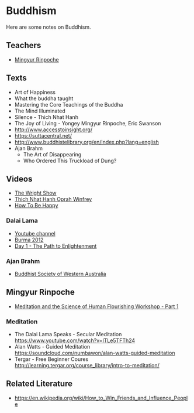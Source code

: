 # Buddhism
Here are some notes on Buddhism.
## Teachers
- [Mingyur Rinpoche](https://www.youtube.com/user/MingyurRinpoche)

## Texts
- Art of Happiness
- What the buddha taught
- Mastering the Core Teachings of the Buddha
- The Mind Illuminated
- Silence - Thich Nhat Hanh
- The Joy of Living - Yongey Mingyur Rinpoche, Eric Swanson
- http://www.accesstoinsight.org/
- https://suttacentral.net/
- http://www.buddhistelibrary.org/en/index.php?lang=english
- Ajan Brahm
    - The Art of Disappearing
    - Who Ordered This Truckload of Dung?

## Videos
- [The Wright Show](http://meaningoflife.tv/programs/wrightshow)
- [Thich Nhat Hanh Oprah Winfrey](https://www.youtube.com/watch?v=dG2mMU1loGk)
- [How To Be Happy](https://www.youtube.com/watch?v=65lbt-z4yAI&t=133s)

### Dalai Lama
- [Youtube channel](https://www.youtube.com/user/gyalwarinpoche)
- [Burma 2012](https://www.youtube.com/watch?v=IUEkDc_LfKQ)
- [Day 1 - The Path to Enlightenment](https://www.youtube.com/watch?v=g1KDq-qqAJA)

### Ajan Brahm
- [Buddhist Society of Western Australia](https://www.youtube.com/channel/UC6M_EhnSSdTG_SXUp6IAWmQ)

## Mingyur Rinpoche
- [Meditation and the Science of Human Flourishing Workshop - Part 1](https://www.youtube.com/watch?v=fjFZEBM08w4)

### Meditation
- The Dalai Lama Speaks - Secular Meditation https://www.youtube.com/watch?v=lTLe5TFTh24
- Alan Watts - Guided Meditation https://soundcloud.com/numbawon/alan-watts-guided-meditation
- Tergar - Free Beginner Coures http://learning.tergar.org/course_library/intro-to-meditation/

## Related Literature
- https://en.wikipedia.org/wiki/How_to_Win_Friends_and_Influence_People
